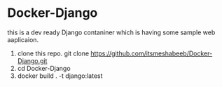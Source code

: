 # Docker-Django

this is a dev ready Django contaniner which is having some sample web aaplicaion.


1. clone this repo.
    git clone https://github.com/itsmeshabeeb/Docker-Django.git
2. cd Docker-Django
3. docker build . -t django:latest




